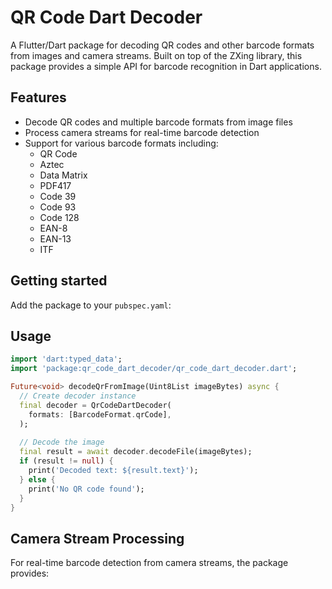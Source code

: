 # QR Code Dart Decoder

A Flutter/Dart package for decoding QR codes and other barcode formats from images and camera streams. Built on top of the ZXing library, this package provides a simple API for barcode recognition in Dart applications.

## Features

- Decode QR codes and multiple barcode formats from image files
- Process camera streams for real-time barcode detection
- Support for various barcode formats including:
  - QR Code
  - Aztec
  - Data Matrix
  - PDF417
  - Code 39
  - Code 93
  - Code 128
  - EAN-8
  - EAN-13
  - ITF

## Getting started

Add the package to your `pubspec.yaml`:


## Usage

```dart
import 'dart:typed_data';
import 'package:qr_code_dart_decoder/qr_code_dart_decoder.dart';

Future<void> decodeQrFromImage(Uint8List imageBytes) async {
  // Create decoder instance
  final decoder = QrCodeDartDecoder(
    formats: [BarcodeFormat.qrCode],
  );
  
  // Decode the image
  final result = await decoder.decodeFile(imageBytes);
  if (result != null) {
    print('Decoded text: ${result.text}');
  } else {
    print('No QR code found');
  }
}
```

## Camera Stream Processing

For real-time barcode detection from camera streams, the package provides:

